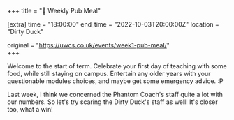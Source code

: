+++
title = "🍔 Weekly Pub Meal"

[extra]
time = "18:00:00"
end_time = "2022-10-03T20:00:00Z"
location = "Dirty Duck"

original = "https://uwcs.co.uk/events/week1-pub-meal/"    
+++

Welcome to the start of term. Celebrate your first day of teaching with some food, while still staying on campus. Entertain any older years with your questionable modules choices, and maybe get some emergency advice. :P

  
Last week, I think we concerned the Phantom Coach's staff quite a lot with our numbers. So let's try scaring the Dirty Duck's staff as well\! It's closer too, what a win\!

